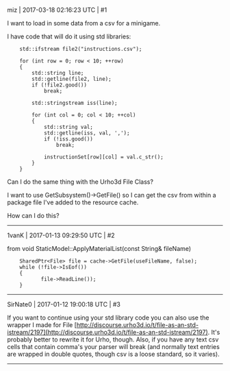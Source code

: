miz | 2017-03-18 02:16:23 UTC | #1

I want to load in some data from a csv for a minigame.

I have code that will do it using std libraries:

    	std::ifstream file2("instructions.csv");

    	for (int row = 0; row < 10; ++row)
    	{
    		std::string line;
    		std::getline(file2, line);
    		if (!file2.good())
    			break;

    		std::stringstream iss(line);

    		for (int col = 0; col < 10; ++col)
    		{
    			std::string val;
    			std::getline(iss, val, ',');
    			if (!iss.good())
    				break;

    			instructionSet[row][col] = val.c_str();
    		}
    	}

Can I do the same thing with the Urho3d File Class? 

I want to use GetSubsystem<ResourceCache>()->GetFile() so I can get the csv from within a package file I've added to the resource cache.

How can I do this?

-------------------------

1vanK | 2017-01-13 09:29:50 UTC | #2

from void StaticModel::ApplyMaterialList(const String& fileName)

```
    SharedPtr<File> file = cache->GetFile(useFileName, false);
    while (!file->IsEof())
    {
           file->ReadLine());
    }
```

-------------------------

SirNate0 | 2017-01-12 19:00:18 UTC | #3

If you want to continue using your std library code you can also use the wrapper I made for File [http://discourse.urho3d.io/t/file-as-an-std-istream/2197](http://discourse.urho3d.io/t/file-as-an-std-istream/2197).
It's probably better to rewrite it for Urho, though. 
Also, if you have any text csv cells that contain comma's your parser will break (and normally text entries are wrapped in double quotes, though csv is a loose standard, so it varies).

-------------------------


